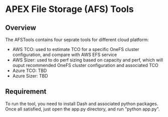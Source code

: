 # APEX File Storage (AFS) Tools
## Overview
The AFSTools contains four seprate tools for different cloud platform:
- AWS TCO: used to estimate TCO for a specific OneFS cluster configuration, and compare with AWS EFS service
- AWS Sizer: used to do perf sizing based on capacity and perf, which will ouput recommended OneFS cluster configuration and associated TCO
- Azure TCO: TBD
- Azure Sizer: TBD

## Requirement
To run the tool, you need to install Dash and associated python packages. Once all satisfied, just open the app.py directory, and run "python app.py".